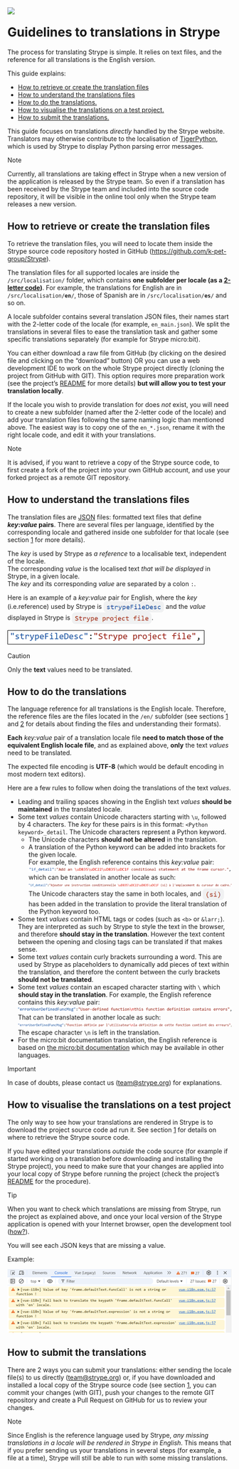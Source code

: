 <img src="../../public/favicon.png" width="64" align="left">

# Guidelines to translations in Strype

The process for translating Strype is simple. It relies on text files, and the reference for all translations is the English version.

This guide explains:

-   [How to retrieve or create the translation files](#how-to-retrieve-or-create-the-translation-filess)
-   [How to understand the translations files](#how-to-understand-the-translations-files)
-   [How to do the translations.](#how-to-do-the-translations)
-   [How to visualise the translations on a test project.](#how-to-visualise-the-translations-on-a-test-project)
-   [How to submit the translations.](#how-to-submit-the-translations)

This guide focuses on translations *directly* handled by the Strype website. Translators may otherwise contribute to the localisation of <a href="https://github.com/Tobias-Kohn/TigerPython-Parser" target="_blank">TigerPython</a>, which is used by Strype to display Python parsing error messages.

>[!NOTE]
>Currently, all translations are taking effect in Strype when a new version of the application is released by the Strype team. So even if a translation has been received by the Strype team and included into the source code repository, it will be visible in the online tool only when the Strype team releases a new version.

## How to retrieve or create the translation files

To retrieve the translation files, you will need to locate them inside the Strype source code repository hosted in GitHub (<a href="https://github.com/k-pet-group/Strype" target="_blank">https://github.com/k-pet-group/Strype</a>).

The translation files for all supported locales are inside the `/src/localisation/` folder, which contains **one subfolder per locale (as a <a href="https://en.wikipedia.org/wiki/List_of_ISO_639_language_codes" target="_blank">2-letter code</a>)**. For example, the translations for English are in <code>/src/localisation/**en**/</code>, those of Spanish are in <code>/src/localisation/**es**/</code> and so on.

A locale subfolder contains several translation JSON files, their names start with the 2-letter code of the locale (for example, `en_main.json`). We split the translations in several files to ease the translation task and gather some specific translations separately (for example for Strype micro:bit).

You can either download a raw file from GitHub (by clicking on the desired file and clicking on the “download” button) OR you can use a web development IDE to work on the whole Strype project directly (cloning the project from GitHub with GIT). This option requires more preparation work (see the project’s <a href="../../README.md" target="_blank">README</a> for more details) **but will allow you to test your translation locally**.

If the locale you wish to provide translation for does *not* exist, you will need to create a new subfolder (named after the 2-letter code of the locale) and add your translation files following the same naming logic than mentioned above. The easiest way is to copy one of the `en_*.json`, rename it with the right locale code, and edit it with your translations.

>[!NOTE]
>It is advised, if you want to retrieve a copy of the Strype source code, to first create a fork of the project into your own GitHub account, and use your forked project as a remote GIT repository.

## How to understand the translations files

The translation files are <a href="https://en.wikipedia.org/wiki/JSON" target="_blank">JSON</a> files: formatted text files that define **_key_:_value_ pairs**. There are several files per language, identified by the corresponding locale and gathered inside one subfolder for that locale (see section [1](#how-to-retrieve-or-create-the-translation-files) for more details).

The *key* is used by Strype as *a reference* to a localisable text, independent of the locale.  
The corresponding *value* is the localised text *that will be displayed* in Strype, in a given locale.  
The *key* and its corresponding *value* are separated by a colon `:`.

Here is an example of a *key:value* pair for English, where the *key* (i.e.reference) used by Strype is <img src="./img/bluecode-strypeFileDesc.png" alt="strypeFileDesc" align="center" width="136"> and the *value* displayed in Strype is <img src="./img/redcode-Strype project file.png" alt="text"  align="center" width="179">.

<img src="./img/translations_KVP_example.png">

>[!CAUTION]
>Only the **text** values need to be translated.</span>

## How to do the translations

The language reference for all translations is the English locale. Therefore, the reference files are the files located in the `/en/` subfolder (see sections [1](#how-to-retrieve-or-create-the-translation-files) and [2](#how-to-understand-the-translations-files) for details about finding the files and understanding their formats).

**Each** *key:value* pair of a translation locale file **need to match those of the equivalent English locale file**, and as explained above, **only** the text *values* need to be translated.

The expected file encoding is **UTF-8** (which would be default encoding in most modern text editors).

Here are a few rules to follow when doing the translations of the text *values*.

- Leading and trailing spaces showing in the English text *values* **should be maintained** in the translated locale.
- Some text *values* contain Unicode characters starting with `\u`, followed by 4 characters. The *key* for these pairs is in this format: `<Python keyword>_detail`. The Unicode characters represent a Python keyword.
  - The Unicode characters **should not be altered** in the translation.
  - A translation of the Python keyword can be added into brackets for the given locale.<br>For example, the English reference contains this *key:value* pair:<br><img src="./img/translations_unicodechars_example.png"><br>which can be translated in another locale as such:<br><img src="./img/translations_unicodechars_example2.png"><br>The Unicode characters stay the same in both locales, and <img src="./img/redcode-(si).png" alt="(si)" align="center" width="48"> has been added in the translation to provide the literal translation of the Python keyword too.
- Some text *values* contain HTML tags or codes (such as `<b>` or `&larr;`). They are interpreted as such by Strype to style the text in the browser, and therefore **should stay in the translation**. However the text content between the opening and closing tags can be translated if that makes sense.
- Some text *values* contain curly brackets surrounding a word. This are used by Strype as placeholders to dynamically add pieces of text within the translation, and therefore the content between the curly brackets **should not be translated**.
- Some text *values* contain an escaped character starting with `\` which **should stay in the translation**. 
For example, the English reference contains this *key:value* pair:<br><img src="./img/translations_escapechars_example.png"><br>That can be translated in another locale as such:<br><img src="./img/translations_escapechars_example2.png"><br>The escape character `\n` is left in the translation.
- For the micro:bit documentation translation, the English reference is based on <a href="https://microbit-micropython.readthedocs.io" target="_blank">the micro:bit documentation</a> which may be available in other languages.

>[!IMPORTANT]
>In case of doubts, please contact us ([team@strype.org](mailto:team@strype.org)) for explanations.

## How to visualise the translations on a test project

The only way to see how your translations are rendered in Strype is to download the project source code ad run it. See section [1](#how-to-retrieve-or-create-the-translation-files) for details on where to retrieve the Strype source code.   
  
If you have edited your translations *outside* the code source (for example if started working on a translation before downloading and installing the Strype project), you need to make sure that your changes are applied into your local copy of Strype before running the project (check the project’s <a href="../../README.md" target="_target">README</a> for the procedure).

>[!TIP]
>When you want to check which translations are missing from Strype, run the project as explained above, and once your local version of the Strype application is opened with your Internet browser, open the development tool (<a href="https://jeffrey1183.gitbooks.io/intro-to-programming/content/front-end-development/what-is-javascript/4developer-tools-on-different-browsers.html" target="_blank">how?</a>).

You will see each JSON keys that are missing a value.

Example:

<img src="./img/translations_missingKVP_devtools.png">

## How to submit the translations

There are 2 ways you can submit your translations: either sending the locale file(s) to us directly ([team@strype.org](mailto:team@strype.org)) or, if you have downloaded and installed a local copy of the Strype source code (see section [1](#how-to-retrieve-or-create-the-translation-files), you can commit your changes (with GIT), push your changes to the remote GIT repository and create a Pull Request on GitHub for us to review your changes.

>[!NOTE]
>Since English is the reference language used by Strype, *any missing translations in a locale will be rendered in Strype in English*. This means that if you prefer sending us your translations in several steps (for example, a file at a time), Strype will still be able to run with some missing translations.
